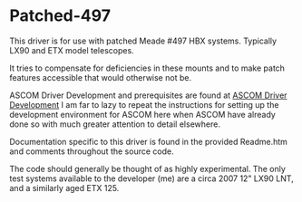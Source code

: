 # Patched-497

This driver is for use with patched Meade #497 HBX systems. Typically LX90 and ETX model telescopes.

It tries to compensate for deficiencies in these mounts and to make patch features accessible that would otherwise not be.

ASCOM Driver Development and prerequisites are found at <a href="http //ascom-standards.org/Developer/DriverImpl.htm" target="browser">ASCOM Driver Development</a>
I am far to lazy to repeat the instructions for setting up the development environment for ASCOM here when ASCOM have already done so with much
greater attention to detail elsewhere.

Documentation specific to this driver is found in the provided Readme.htm and comments throughout the source code.

The code should generally be thought of as highly experimental. The only test systems available to the developer (me) are a circa 2007 12" LX90 LNT,
and a similarly aged ETX 125.

